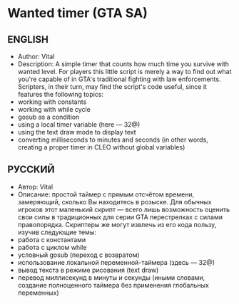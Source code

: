 # Wanted timer (GTA SA)
## ENGLISH
* Author: Vital
* Description: A simple timer that counts how much time you survive with wanted level. For players this little script is merely a way to find out what you're capable of in GTA's traditional fighting with law enforcements. Scripters, in their turn, may find the script's code useful, since it features the following topics:
* working with constants
* working with while cycle
* gosub as a condition
* using a local timer variable (here — 32@)
* using the text draw mode to display text
* converting milliseconds to minutes and seconds (in other words, creating a proper timer in CLEO without global variables)


## РУССКИЙ
* Автор: Vital
* Описание: простой таймер с прямым отсчётом времени, замеряющий, сколько Вы находитесь в розыске. Для обычных игроков этот маленький скрипт — всего лишь возможность оценить свои силы в традиционных для серии GTA перестрелках с силами правопорядка. Скриптеры же могут извлечь из его кода пользу, изучив следующие темы:
* работа с константами
* работа с циклом while
* условный gosub (переход с возвратом)
* использование локальной переменной-таймера (здесь — 32@)
* вывод текста в режиме рисования (text draw)
* перевод миллисекунд в минуты и секунды (иными словами, создание полноценного таймера без применения глобальных переменных)

